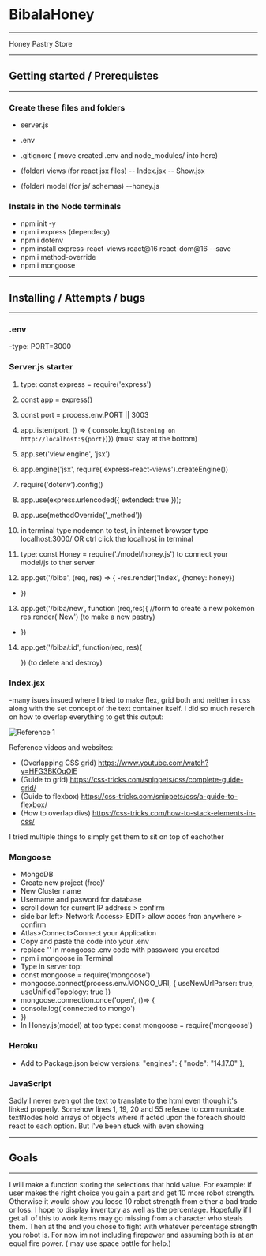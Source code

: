 # BibalaHoney

----------
Honey Pastry Store

----------

## Getting started / Prerequistes
----------

### Create these files and folders

- server.js
- .env
- .gitignore ( move created .env and node_modules/ into here)

- (folder) views (for react jsx files)
   -- Index.jsx
   -- Show.jsx
- (folder) model (for js/ schemas)
    --honey.js


### Instals in the Node terminals

- npm init -y
- npm i express (dependecy)
- npm i dotenv
- npm install express-react-views react@16 react-dom@16 --save
- npm i method-override
- npm i mongoose


----------

## Installing / Attempts / bugs
------
### .env
-type: PORT=3000

### Server.js starter
1. type: const express = require('express')

2. const app = express()

3. const port = process.env.PORT || 3003

4. app.listen(port, () => {
    console.log(`listening on http://localhost:${port}`)}) (must stay at the bottom)

5. app.set('view engine', 'jsx')

6. app.engine('jsx', require('express-react-views').createEngine())

7. require('dotenv').config()

8. app.use(express.urlencoded({ extended: true }));

9. app.use(methodOverride('_method'))

10. in terminal type nodemon to test,  in internet browser type localhost:3000/ OR ctrl click the localhost in terminal

11. type: const Honey = require('./model/honey.js') to connect your model/js to ther server

12. app.get('/biba', (req, res) => { 
    -res.render('Index', {honey: honey})
  - })

13. app.get('/biba/new', function (req,res){ 
    //form to create a new pokemon
    res.render('New') (to make a new pastry)
- })

14. app.get('/biba/:id', function(req, res){
   
    }) (to delete and destroy)






### Index.jsx

-many isues insued where I tried to make flex, grid both and neither in css along with the set concept of the text container itself. I did so much reserch on how to overlap everything to get this output:

![Reference 1](ref1.jpg)

Reference videos and websites: 

- (Overlapping CSS grid)  https://www.youtube.com/watch?v=HFG3BKOqOlE
- (Guide to grid) https://css-tricks.com/snippets/css/complete-guide-grid/
- (Guide to flexbox) https://css-tricks.com/snippets/css/a-guide-to-flexbox/
- (How to overlap divs) https://css-tricks.com/how-to-stack-elements-in-css/

I tried multiple things to simply get them to sit on top of eachother


### Mongoose

- MongoDB
- Create new project (free)'
- New Cluster name
- Username and pasword for database
- scroll down for current IP address > confirm
- side bar left> Network Access> EDIT> allow acces fron anywhere > confirm
- Atlas>Connect>Connect your Application
- Copy and paste the code into your .env
- replace '<password>' in mongoose .env code with password you created
- npm i mongoose in Terminal
-  Type in server top: 
- const mongoose = require('mongoose')
- mongoose.connect(process.env.MONGO_URI, { useNewUrlParser: true, useUnifiedTopology: true })
- mongoose.connection.once('open', ()=> {
-    console.log('connected to mongo')
- })
- In Honey.js(model) at top type: const mongoose = require('mongoose')

### Heroku
- Add to Package.json below versions: 
  "engines": {
    "node": "14.17.0"
  },




### JavaScript

Sadly I never even got the text to translate to the html even though it's linked properly. Somehow lines 1, 19, 20 and 55 refeuse to communicate. textNodes hold arrays of objects where if acted upon the foreach should react to each option. But I've been stuck with even showing

---------
## Goals
---------
I will make a function storing the selections that hold value. For example: if user makes the right choice you gain a part and get 10 more robot strength. Otherwise it would show you loose 10 robot strength from either a bad trade or loss. I hope to display inventory as well as the percentage. Hopefully if I get all of this to work items may go missing from a character who steals them. Then at the end you chose to fight with whatever percentage strength you robot is. For now im not including firepower and assuming both is at an equal fire power. ( may use space battle for help.)
